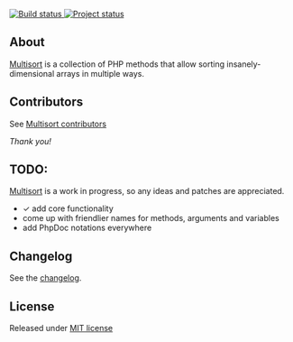 [ ![Build status](https://travis-ci.org/sergeylukin/multisort-php.png?branch=master "Build status") ](https://travis-ci.org/sergeylukin/multisort-php)
[ ![Project status](http://stillmaintained.com/sergeylukin/multisort-php.png "Project status") ](http://stillmaintained.com/sergeylukin/multisort-php)

## About

[Multisort][] is a collection of PHP methods that allow sorting
insanely-dimensional arrays in multiple ways.

## Contributors

See [Multisort contributors](https://github.com/sergeylukin/multisort-php/graphs/contributors)

*Thank you!*

## TODO:

[Multisort][] is a work in progress, so any ideas and patches are appreciated.

* ✓ add core functionality
* come up with friendlier names for methods, arguments and variables
* add PhpDoc notations everywhere

## Changelog

See the [changelog][].

## License

Released under [MIT license][]

[multisort]: http://github.com/sergeylukin/multisort-php
[mit license]: http://sergey.mit-license.org/
[changelog]: http://github.com/sergeylukin/multisort-php/blob/master/CHANGELOG.md
